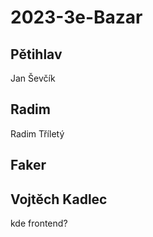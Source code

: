 # 2023-3e-Bazar

## Pětihlav

Jan Ševčík

## Radim

Radim Tříletý

## Faker

Vojtěch Kadlec
---
kde frontend?
